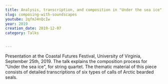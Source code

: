 ```yaml
---
title: Analysis, transcription, and composition in "Under the sea ice", for string quartet and electronics 
slug: composing-with-soundscapes
youtube: 2qfmJ4nQcIw
year: 2019
creation_date: 2019-12-07
category: Talks


---
```


Presentation at the Coastal Futures Festival, University of Virginia, September 25th, 2019. The talk explains the composition process for "Under the sea ice", for string quartet. The thematic material of this piece consists of detailed transcriptions of six types of calls of Arctic bearded seals. 



